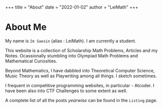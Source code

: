 +++
title = "About"
date = "2022-01-02"
author = "LeiMath"
+++

# About Me

My name is `Im Saesin` (alias : LeiMath). I am currently a student.

This website is a collection of Scholarship Math Problems, Articles and my Notes. Ocassionally stumbling into Olympiad Math Problems and Mathematical Curiosities.

Beyond Mathematics, I have dabbled into Theoretical Computer Science, Music Theory as well as Playwriting among all things. I sketch sometimes. 

I frequent in competitive programming websites, in particular - Atcoder. I have been also into CTF Challenges to some extent as well. 

A complete list of all the posts _yearwise_ can be found in the `Listing` page.



